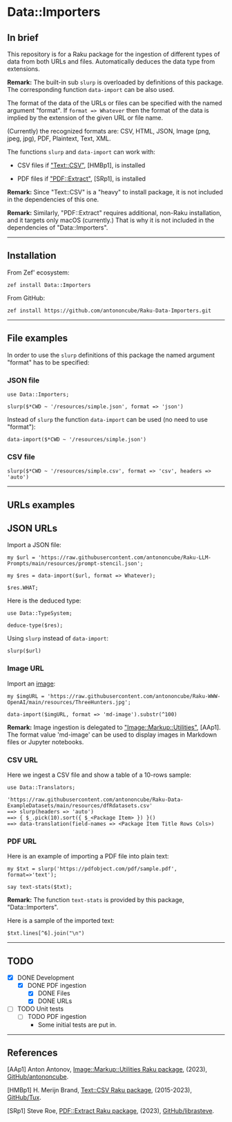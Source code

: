 # Data::Importers

## In brief

This repository is for a Raku package for the ingestion of different types of data
from both URLs and files. Automatically deduces the data type from extensions.

**Remark:** The built-in sub `slurp` is overloaded by definitions of this package.
The corresponding function `data-import` can be also used.

The format of the data of the URLs or files can be specified with the named argument "format".
If `format => Whatever` then the format of the data is implied by the extension of the given URL or file name.

(Currently) the recognized formats are: CSV, HTML, JSON, Image (png, jpeg, jpg), PDF, Plaintext, Text, XML.

The functions `slurp` and `data-import` can work with:

- CSV files if ["Text::CSV"](https://raku.land/zef:Tux/Text::CSV), [HMBp1], is installed

- PDF files if ["PDF::Extract"](https://raku.land/zef:Tux/PDF::Extract), [SRp1], is installed

**Remark:** Since "Text::CSV" is a "heavy" to install package, it is not included in the dependencies of this one.

**Remark:** Similarly, "PDF::Extract" requires additional, non-Raku installation, and it targets only macOS (currently.)
That is why it is not included in the dependencies of "Data::Importers".

----

## Installation

From Zef' ecosystem:

```
zef install Data::Importers
```

From GitHub:

```
zef install https://github.com/antononcube/Raku-Data-Importers.git
```

-----

## File examples

In order to use the `slurp` definitions of this package the named argument "format" 
has to be specified:  

### JSON file

```perl6
use Data::Importers;

slurp($*CWD ~ '/resources/simple.json', format => 'json')
```

Instead of `slurp` the function `data-import` can be used (no need to use "format"):

```perl6
data-import($*CWD ~ '/resources/simple.json')
```

### CSV file

```perl6
slurp($*CWD ~ '/resources/simple.csv', format => 'csv', headers => 'auto')
```

-----

## URLs examples

## JSON URLs

Import a JSON file:

```perl6
my $url = 'https://raw.githubusercontent.com/antononcube/Raku-LLM-Prompts/main/resources/prompt-stencil.json';

my $res = data-import($url, format => Whatever);

$res.WHAT;
```

Here is the deduced type:

```perl6
use Data::TypeSystem;

deduce-type($res);
```

Using `slurp` instead of `data-import`:

```perl6
slurp($url)
```

### Image URL

Import an [image](https://raw.githubusercontent.com/antononcube/Raku-WWW-OpenAI/main/resources/ThreeHunters.jpg):

```perl6
my $imgURL = 'https://raw.githubusercontent.com/antononcube/Raku-WWW-OpenAI/main/resources/ThreeHunters.jpg';

data-import($imgURL, format => 'md-image').substr(^100)
```

**Remark:** Image ingestion is delegated to 
["Image::Markup::Utilities"](https://raku.land/zef:antononcube/Image::Markup::Utilities), [AAp1].
The format value 'md-image' can be used to display images in Markdown files or Jupyter notebooks.

### CSV URL

Here we ingest a CSV file and show a table of a 10-rows sample:

```perl6, results=asis
use Data::Translators;

'https://raw.githubusercontent.com/antononcube/Raku-Data-ExampleDatasets/main/resources/dfRdatasets.csv'
==> slurp(headers => 'auto') 
==> { $_.pick(10).sort({ $_<Package Item> }) }()
==> data-translation(field-names => <Package Item Title Rows Cols>)
```

### PDF URL

Here is an example of importing a PDF file into plain text:

```perl6
my $txt = slurp('https://pdfobject.com/pdf/sample.pdf', format=>'text');

say text-stats($txt);
```

**Remark:** The function `text-stats` is provided by this package, "Data::Importers". 

Here is a sample of the imported text:

```perl6
$txt.lines[^6].join("\n")
```


-----

## TODO

- [X] DONE Development
  - [X] DONE PDF ingestion
    - [X] DONE Files 
    - [X] DONE URLs 
- [ ] TODO Unit tests
  - [ ] TODO PDF ingestion
    - Some initial tests are put in.

----- 

## References

[AAp1] Anton Antonov,
[Image::Markup::Utilities Raku package](https://github.com/antononcube/Raku-Image-Markup-Utilities),
(2023),
[GitHub/antononcube](https://github.com/antononcube).

[HMBp1] H. Merijn Brand,
[Text::CSV Raku package](https://github.com/Tux/CSV),
(2015-2023),
[GitHub/Tux](https://github.com/Tux).

[SRp1] Steve Roe,
[PDF::Extract Raku package](https://github.com/librasteve/raku-PDF-Extract),
(2023),
[GitHub/librasteve](https://github.com/librasteve).   